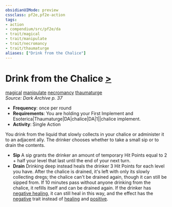 ```yaml
---
obsidianUIMode: preview
cssclass: pf2e,pf2e-action
tags:
- action
- compendium/src/pf2e/da
- trait/magical
- trait/manipulate
- trait/necromancy
- trait/thaumaturge
aliases: ["Drink from the Chalice"]
---
```

# Drink from the Chalice [>](rules/core-rulebook/chapter-9-playing-the-game.md#Actions "Single Action")
[magical](rules/traits/magical.md "Magical Item Trait")  [manipulate](rules/traits/manipulate.md "Manipulate General Trait")  [necromancy](rules/traits/necromancy.md "Necromancy School Trait")  [thaumaturge](rules/traits/thaumaturge-da.md "Thaumaturge Class Trait")  
*Source: Dark Archive p. 37*  

- **Frequency**: once per round
- **Requirements**: You are holding your First Implement and Esoterica|Thaumaturge|DA|chalice|DA|1||chalice implement.
- **Activity**: Single Action

You drink from the liquid that slowly collects in your chalice or administer it to an adjacent ally. The drinker chooses whether to take a small sip or to drain the contents.

- **Sip** A sip grants the drinker an amount of temporary Hit Points equal to 2 + half your level that last until the end of your next turn.
- **Drain** Drinking deep instead heals the drinker 3 Hit Points for each level you have. After the chalice is drained, it's left with only its slowly collecting dregs; the chalice can't be drained again, though it can still be sipped from. If 10 minutes pass without anyone drinking from the chalice, it refills itself and can be drained again. If the drinker has [negative healing](rules/abilities/negative-healing-b2.md), it can still heal in this way, and the effect has the [negative](rules/traits/negative.md "Negative Energy & Element Trait") trait instead of [healing](rules/traits/healing.md "Healing Effect Trait") and [positive](rules/traits/positive.md "Positive Energy & Element Trait").